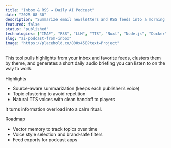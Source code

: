 ```yaml
---
title: "Inbox & RSS → Daily AI Podcast"
date: "2025-08-30"
description: "Summarize email newsletters and RSS feeds into a morning briefing with voice narration."
featured: false
status: "published"
technologies: ["IMAP", "RSS", "LLM", "TTS", "Nuxt", "Node.js", "Docker"]
slug: "ai-podcast-from-inbox"
image: "https://placehold.co/800x450?text=Project"
---
```


This tool pulls highlights from your inbox and favorite feeds, clusters them by theme, and generates a short daily audio briefing you can listen to on the way to work.

Highlights

- Source‑aware summarization (keeps each publisher’s voice)
- Topic clustering to avoid repetition
- Natural TTS voices with clean handoff to players

It turns information overload into a calm ritual.

Roadmap

- Vector memory to track topics over time
- Voice style selection and brand‑safe filters
- Feed exports for podcast apps
